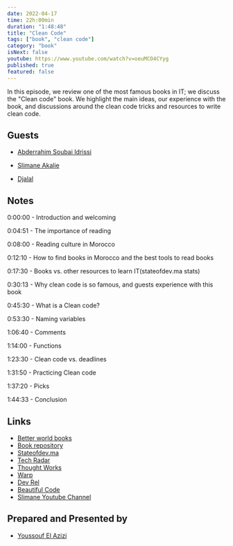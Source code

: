```yaml
---
date: 2022-04-17
time: 22h:00min
duration: "1:48:48"
title: "Clean Code"
tags: ["book", "clean code"]
category: "book"
isNext: false
youtube: https://www.youtube.com/watch?v=oeuMCO4CYyg
published: true
featured: false
---
```


In this episode, we review one of the most famous books in IT; we discuss the "Clean code" book. We highlight the main ideas, our experience with the book, and discussions around the clean code tricks and resources to write clean code.

## Guests

- [Abderrahim Soubai Idrissi](https://www.soubai.me/)

- [Slimane Akalie](https://www.linkedin.com/in/slimaneakalie/)

- [Djalal](https://twitter.com/enlamp)

## Notes

0:00:00 - Introduction and welcoming

0:04:51 - The importance of reading

0:08:00 - Reading culture in Morocco

0:12:10 - How to find books in Morocco and the best tools to read books

0:17:30 - Books vs. other resources to learn IT(stateofdev.ma stats)

0:30:13 - Why clean code is so famous, and guests experience with this book

0:45:30 - What is a Clean code?

0:53:30 - Naming variables

1:06:40 - Comments

1:14:00 - Functions

1:23:30 - Clean code vs. deadlines

1:31:50 - Practicing Clean code

1:37:20 - Picks

1:44:33 - Conclusion

## Links

- [Better world books](https://www.betterworldbooks.com/)
- [Book repository](https://www.bookdepository.com/)
- [Stateofdev.ma](https://stateofdev.ma/)
- [Tech Radar](https://www.techradar.com/)
- [Thought Works](https://www.thoughtworks.com/)
- [Warp](https://www.warp.dev/)
- [Dev Rel](https://www.devrelbook.com/)
- [Beautiful Code](https://www.oreilly.com/library/view/beautiful-code/9780596510046/)
- [Slimane Youtube Channel](https://www.youtube.com/channel/UCAKherxCCvXWHyGaeQKy-Jw) 

## Prepared and Presented by

- [Youssouf El Azizi](https://elazizi.com/)
